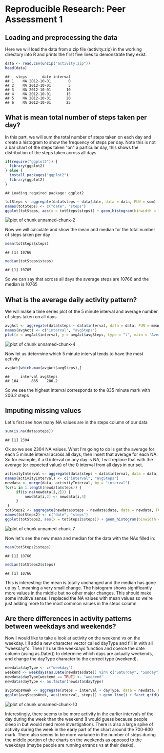 
# Reproducible Research: Peer Assessment 1


## Loading and preprocessing the data


Here we will load the data from a zip file (activity.zip) in the working directory into R and prints the first five lines to demonstrate they exist.


```r
data <- read.csv(unzip("activity.zip"))
head(data)
```

```
##   steps       date interval
## 1    NA 2012-10-01        0
## 2    NA 2012-10-01        5
## 3    NA 2012-10-01       10
## 4    NA 2012-10-01       15
## 5    NA 2012-10-01       20
## 6    NA 2012-10-01       25
```


## What is mean total number of steps taken per day?


In this part, we will sum the total number of steps taken on each day and create a histogram to show the frequency of steps per day. Note this is not a bar chart of the steps taken "on" a particular day, this shows the distribution of the steps taken across all days. 


```r
if(require("ggplot2")) {
  library(ggplot2)
} else {
  install.packages("ggplot2")
  library(ggplot2)
}
```

```
## Loading required package: ggplot2
```

```r
totSteps <- aggregate(data$steps ~ data$date, data = data, FUN = sum)
names(totSteps) <- c("date", "steps")
ggplot(totSteps, aes(x = totSteps$steps)) + geom_histogram(binwidth = 1000) + xlab("Total number of steps taken per day") +ggtitle("Total Steps Taken")
```

![plot of chunk unnamed-chunk-2](figure/unnamed-chunk-2.png) 

Now we will calculate and show the mean and median for the total number of steps taken per day


```r
mean(totSteps$steps)
```

```
## [1] 10766
```

```r
median(totSteps$steps)
```

```
## [1] 10765
```

So we can say that across all days the average steps are 10766 and the median is 10765

## What is the average daily activity pattern?


We will make a time series plot of the 5 minute interval and average number of steps taken on all days. 


```r
avgAct <- aggregate(data$steps ~ data$interval, data = data, FUN = mean)
names(avgAct) <- c("interval", "avgSteps")
plot(x = avgAct$interval, y = avgAct$avgSteps, type = "l", main = "Average Activity at 5 minute Intervals", xlab = "5- min interval", ylab = "Average steps taken (averaged across all days)")
```

![plot of chunk unnamed-chunk-4](figure/unnamed-chunk-4.png) 

Now let us determine which 5 minute interval tends to have the most activity


```r
avgAct[which.max(avgAct$avgSteps),]
```

```
##     interval avgSteps
## 104      835    206.2
```

So we see the highest interval corresponds to the 835 minute mark with 206.2 steps

## Imputing missing values

Let's first see how many NA values are in the steps column of our data


```r
sum(is.na(data$steps))
```

```
## [1] 2304
```

Ok so we see 2304 NA values. What I'm going to do is get the average for each 5 minute interval across all days, then insert that average for each NA. So for example, if a 0 interval on any day is NA, I will replace that with the average (or expected value) of the 0 interval from all days in our set. 


```r
activityInterval <- aggregate(data$steps ~ data$interval, data = data, FUN = mean)
names(activityInterval) <- c("interval", "avgSteps")
newdata <- merge(data, activityInterval, by = "interval")
for(i in 1:length(newdata$steps)) {
     if(is.na(newdata[i,2])) {
         newdata[i,2] <- newdata[i,4]
     }
 }
totSteps2 <- aggregate(newdata$steps ~ newdata$date, data = newdata, FUN = sum)
names(totSteps2) <- c("date", "steps")
ggplot(totSteps2, aes(x = totSteps2$steps)) + geom_histogram(binwidth = 1000) + xlab("Total number of steps taken per day") +ggtitle("Total Steps Taken With NAs")
```

![plot of chunk unnamed-chunk-7](figure/unnamed-chunk-7.png) 

Now let's see the new mean and median for the data with the NAs filled in: 


```r
mean(totSteps2$steps)
```

```
## [1] 10766
```

```r
median(totSteps2$steps)
```

```
## [1] 10766
```

This is interesting: the mean is totally unchanged and the median has gone up by 1, meaning a very small change. The histogram shows significantly more values in the middle but no other major changes. This should make some intuitive sense: I replaced the NA values with mean values so we're just adding more to the most common values in the steps column. 


## Are there differences in activity patterns between weekdays and weekends?

Now I would like to take a look at activity on the weekend vs on the weekday. I'll add a new character vector called dayType and fill in with all "weekday"s. Then I'll use the weekdays function and coerce the date column (using as.Date()) to determine which days are actually weekends, and change the dayType character to the correct type (weekend).


```r
newdata$dayType <- c("weekday")
weekend <- weekdays(as.Date(newdata$date)) %in% c("Saturday", "Sunday")
newdata$dayType[weekend == TRUE] <- "weekend"
newdata$dayType <- as.factor(newdata$dayType)
```


```r
avgStepsWeek <- aggregate(steps ~ interval + dayType, data = newdata, FUN = mean)
ggplot(avgStepsWeek, aes(interval, steps)) + geom_line() + facet_grid(dayType~.) + xlab("5 min interval") + ylab("Number of steps") + ggtitle("Average steps taken at 5 min intervals on weekdays vs weekends")
```

![plot of chunk unnamed-chunk-10](figure/unnamed-chunk-10.png) 

Interestingly, there seems to be more activity in the earlier intervals of the day during the week than the weekend (I would guess because people sleep in but would need more investigation). There is also a large spike of activity during the week in the early part of the chart around the 700-800 mark. There also seems to be more variance in the number of steps during the middle portion of the charts on the weekends as opposed to the weekdays (maybe people are running errands vs at their desks). 
